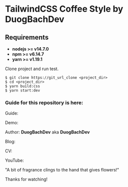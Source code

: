 # TailwindCSS Coffee Style by DuogBachDev

## Requirements

* **nodejs >= v14.7.0**
* **npm >= v6.14.7**
* **yarn >= v1.19.1**

Clone project and run test.

```
$ git clone https://git_url_clone <project_dir>
$ cd <project_dir>
$ yarn build:css
$ yarn start:dev
```

### Guide for this repository is here:

Guide: 

Demo: 

Author: **DuogBachDev** aka **DuogBachDev**

Blog: 

CV: 

YouTube: 

"A bit of fragrance clings to the hand that gives flowers!"

Thanks for watching!